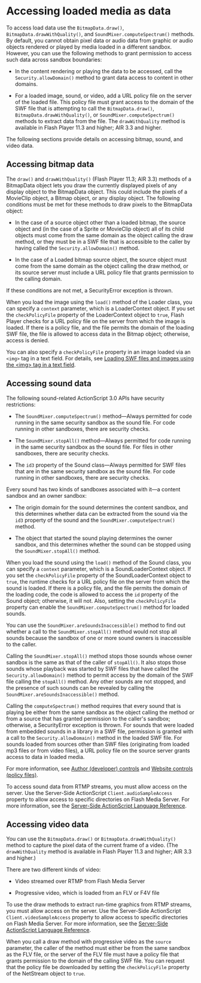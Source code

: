 # Accessing loaded media as data

To access load data use the `BitmapData.draw()`, `BitmapData.drawWithQuality()`,
and `SoundMixer.computeSpectrum()` methods. By default, you cannot obtain pixel
data or audio data from graphic or audio objects rendered or played by media
loaded in a different sandbox. However, you can use the following methods to
grant permission to access such data across sandbox boundaries:

- In the content rendering or playing the data to be accessed, call the
  `Security.allowDomain()` method to grant data access to content in other
  domains.

- For a loaded image, sound, or video, add a URL policy file on the server of
  the loaded file. This policy file must grant access to the domain of the SWF
  file that is attempting to call the `BitmapData.draw()`,
  `BitmapData.drawWithQuality()`, or `SoundMixer.computeSpectrum()` methods to
  extract data from the file. The `drawWithQuality` method is available in Flash
  Player 11.3 and higher; AIR 3.3 and higher.

The following sections provide details on accessing bitmap, sound, and video
data.

## Accessing bitmap data

The `draw()` and `drawWithQuality()` (Flash Player 11.3; AIR 3.3) methods of a
BitmapData object lets you draw the currently displayed pixels of any display
object to the BitmapData object. This could include the pixels of a MovieClip
object, a Bitmap object, or any display object. The following conditions must be
met for these methods to draw pixels to the BitmapData object:

- In the case of a source object other than a loaded bitmap, the source object
  and (in the case of a Sprite or MovieClip object) all of its child objects
  must come from the same domain as the object calling the draw method, or they
  must be in a SWF file that is accessible to the caller by having called the
  `Security.allowDomain()` method.

- In the case of a Loaded bitmap source object, the source object must come from
  the same domain as the object calling the draw method, or its source server
  must include a URL policy file that grants permission to the calling domain.

If these conditions are not met, a SecurityError exception is thrown.

When you load the image using the `load()` method of the Loader class, you can
specify a `context` parameter, which is a LoaderContext object. If you set the
`checkPolicyFile` property of the LoaderContext object to `true`, Flash Player
checks for a URL policy file on the server from which the image is loaded. If
there is a policy file, and the file permits the domain of the loading SWF file,
the file is allowed to access data in the Bitmap object; otherwise, access is
denied.

You can also specify a `checkPolicyFile` property in an image loaded via an
`<img>` tag in a text field. For details, see
[Loading SWF files and images using the \<img\> tag in a text field](WS5b3ccc516d4fbf351e63e3d118a9b90204-7c65.html).

## Accessing sound data

The following sound-related ActionScript 3.0 APIs have security restrictions:

- The `SoundMixer.computeSpectrum()` method—Always permitted for code running in
  the same security sandbox as the sound file. For code running in other
  sandboxes, there are security checks.

- The `SoundMixer.stopAll()` method—Always permitted for code running in the
  same security sandbox as the sound file. For files in other sandboxes, there
  are security checks.

- The `id3` property of the Sound class—Always permitted for SWF files that are
  in the same security sandbox as the sound file. For code running in other
  sandboxes, there are security checks.

Every sound has two kinds of sandboxes associated with it—a content sandbox and
an owner sandbox:

- The origin domain for the sound determines the content sandbox, and this
  determines whether data can be extracted from the sound via the `id3` property
  of the sound and the `SoundMixer.computeSpectrum()` method.

- The object that started the sound playing determines the owner sandbox, and
  this determines whether the sound can be stopped using the
  `SoundMixer.stopAll()` method.

When you load the sound using the `load()` method of the Sound class, you can
specify a `context` parameter, which is a SoundLoaderContext object. If you set
the `checkPolicyFile` property of the SoundLoaderContext object to `true`, the
runtime checks for a URL policy file on the server from which the sound is
loaded. If there is a policy file, and the file permits the domain of the
loading code, the code is allowed to access the `id` property of the Sound
object; otherwise, it will not. Also, setting the `checkPolicyFile` property can
enable the `SoundMixer.computeSpectrum()` method for loaded sounds.

You can use the `SoundMixer.areSoundsInaccessible()` method to find out whether
a call to the `SoundMixer.stopAll()` method would not stop all sounds because
the sandbox of one or more sound owners is inaccessible to the caller.

Calling the `SoundMixer.stopAll()` method stops those sounds whose owner sandbox
is the same as that of the caller of `stopAll()`. It also stops those sounds
whose playback was started by SWF files that have called the
`Security.allowDomain()` method to permit access by the domain of the SWF file
calling the `stopAll()` method. Any other sounds are not stopped, and the
presence of such sounds can be revealed by calling the
`SoundMixer.areSoundsInaccessible()` method.

Calling the `computeSpectrum()` method requires that every sound that is playing
be either from the same sandbox as the object calling the method or from a
source that has granted permission to the caller's sandbox; otherwise, a
SecurityError exception is thrown. For sounds that were loaded from embedded
sounds in a library in a SWF file, permission is granted with a call to the
`Security.allowDomain()` method in the loaded SWF file. For sounds loaded from
sources other than SWF files (originating from loaded mp3 files or from video
files), a URL policy file on the source server grants access to data in loaded
media.

For more information, see
[Author (developer) controls](WS5b3ccc516d4fbf351e63e3d118a9b90204-7c96.html)
and
[Website controls (policy files)](WS5b3ccc516d4fbf351e63e3d118a9b90204-7e08.html).

To access sound data from RTMP streams, you must allow access on the server. Use
the Server-Side ActionScript `Client.audioSampleAccess` property to allow access
to specific directories on Flash Media Server. For more information, see the
[Server-Side ActionScript Language Reference](http://www.adobe.com/go/learn_fms_docs_en).

## Accessing video data

You can use the `BitmapData.draw()` or `BitmapData.drawWithQuality()` method to
capture the pixel data of the current frame of a video. (The `drawWithQuality`
method is available in Flash Player 11.3 and higher; AIR 3.3 and higher.)

There are two different kinds of video:

- Video streamed over RTMP from Flash Media Server

- Progressive video, which is loaded from an FLV or F4V file

To use the draw methods to extract run-time graphics from RTMP streams, you must
allow access on the server. Use the Server-Side ActionScript
`Client.videoSampleAccess` property to allow access to specific directories on
Flash Media Server. For more information, see the
[Server-Side ActionScript Language Reference](http://www.adobe.com/go/learn_fms_docs_en).

When you call a draw method with progressive video as the `source` parameter,
the caller of the method must either be from the same sandbox as the FLV file,
or the server of the FLV file must have a policy file that grants permission to
the domain of the calling SWF file. You can request that the policy file be
downloaded by setting the `checkPolicyFile` property of the NetStream object to
`true`.
